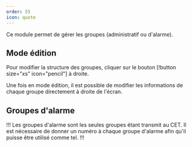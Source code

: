 ```yaml
---
order: 55
icon: quote
---
```


Ce module permet de gérer les groupes (administratif ou d'alarme).

## Mode édition

Pour modifier la structure des groupes, cliquer sur le bouton [!button size="xs" icon="pencil"] à droite.

Une fois en mode édition, il est possible de modifier les informations de chaque groupe directement à droite de l'écran.

## Groupes d'alarme

!!!
Les groupes d'alarme sont les seules groupes étant transmit au CET.
Il est nécessaire de donner un numéro à chaque groupe d'alarme afin qu'il puisse être utilisé comme tel.
!!!
